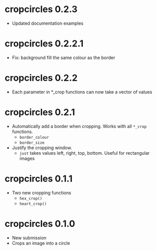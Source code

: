 # cropcircles 0.2.3

* Updated documentation examples


# cropcircles 0.2.2.1

* Fix: background fill the same colour as the border


# cropcircles 0.2.2

* Each parameter in *_crop functions can now take a vector of values


# cropcircles 0.2.1

* Automatically add a border when cropping. Works with all `*_crop` functions.
  * `border_colour`
  * `border_size`
* Justify the cropping window.
  * `just` takes values left, right, top, bottom. Useful for rectangular images


# cropcircles 0.1.1

* Two new cropping functions
  * `hex_crop()`
  * `heart_crop()`
  

# cropcircles 0.1.0

* New submission
* Crops an image into a circle
